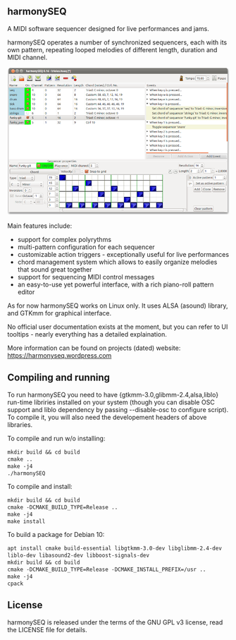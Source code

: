 harmonySEQ
---

A MIDI software sequencer designed for live performances and jams.

harmonySEQ operates a number of synchronized sequencers, each with its
own pattern, repeating looped melodies of different length, duration
and MIDI channel.

![harmonyseq UI](images/screenshot1.png?raw=true)

Main features include:

- support for complex polyrythms
- multi-pattern configuration for each sequencer
- customizable action triggers - exceptionally useful for live
  performances
- chord management system which allows to easily organize melodies
  that sound great together
- support for sequencing MIDI control messages
- an easy-to-use yet powerful interface, with a rich piano-roll
  pattern editor

As for now harmonySEQ works on Linux only. It uses ALSA (asound)
library, and GTKmm for graphical interface.

No official user documentation exists at the moment, but you can refer
to UI tooltips - nearly everything has a detailed explaination.

More information can be found on projects (dated) website: https://harmonyseq.wordpress.com

## Compiling and running

To run harmonySEQ you need to have {gtkmm-3.0,glibmm-2.4,alsa,liblo}
run-time libriries installed on your system (though you can disable
OSC support and liblo dependency by passing --disable-osc to configure
script). To compile it, you will also need the developement headers of
above libraries.

To compile and run w/o installing:
```
mkdir build && cd build
cmake ..
make -j4
./harmonySEQ
```

To compile and install:
```
mkdir build && cd build
cmake -DCMAKE_BUILD_TYPE=Release ..
make -j4
make install
```

To build a package for Debian 10:
```
apt install cmake build-essential libgtkmm-3.0-dev libglibmm-2.4-dev liblo-dev libasound2-dev libboost-signals-dev
mkdir build && cd build
cmake -DCMAKE_BUILD_TYPE=Release -DCMAKE_INSTALL_PREFIX=/usr ..
make -j4
cpack
```

## License

harmonySEQ is released under the terms of the GNU GPL v3 license, read
the LICENSE file for details.
